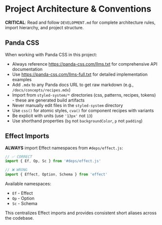 # Project Architecture & Conventions

**CRITICAL**: Read and follow `DEVELOPMENT.md` for complete architecture rules, import hierarchy, and project structure.

## Panda CSS

When working with Panda CSS in this project:

- Always reference https://panda-css.com/llms.txt for comprehensive API documentation
- Use https://panda-css.com/llms-full.txt for detailed implementation examples
- Add `.mdx` to any Panda docs URL to get raw markdown (e.g., `/docs/concepts/recipes.mdx`)
- Import from `styled-system/*` directories (css, patterns, recipes, tokens) - these are generated build artifacts
- Never manually edit files in the `styled-system` directory
- Use `css()` for atomic styles, `cva()` for component recipes with variants
- Be explicit with units (use `'13px'` not `13`)
- Use shorthand properties (`bg` not `backgroundColor`, `p` not `padding`)

## Effect Imports

**ALWAYS** import Effect namespaces from `#deps/effect.js`:

```typescript
// ✅ CORRECT
import { Ef, Op, Sc } from '#deps/effect.js'

// ❌ WRONG
import { Effect, Option, Schema } from 'effect'
```

Available namespaces:

- `Ef` - Effect
- `Op` - Option
- `Sc` - Schema

This centralizes Effect imports and provides consistent short aliases across the codebase.
